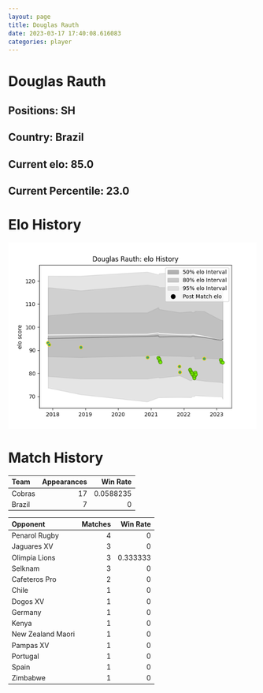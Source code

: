 ```yaml
---  
layout: page  
title: Douglas Rauth  
date: 2023-03-17 17:40:08.616083  
categories: player  
---
```

# Douglas Rauth

## Positions: SH

## Country: Brazil

## Current elo: 85.0

## Current Percentile: 23.0

# Elo History


![elo history](history_DouglasRauth.png)
# Match History


| Team   |   Appearances |   Win Rate |
|:-------|--------------:|-----------:|
| Cobras |            17 |  0.0588235 |
| Brazil |             7 |  0         |

| Opponent          |   Matches |   Win Rate |
|:------------------|----------:|-----------:|
| Penarol Rugby     |         4 |   0        |
| Jaguares XV       |         3 |   0        |
| Olimpia Lions     |         3 |   0.333333 |
| Selknam           |         3 |   0        |
| Cafeteros Pro     |         2 |   0        |
| Chile             |         1 |   0        |
| Dogos XV          |         1 |   0        |
| Germany           |         1 |   0        |
| Kenya             |         1 |   0        |
| New Zealand Maori |         1 |   0        |
| Pampas XV         |         1 |   0        |
| Portugal          |         1 |   0        |
| Spain             |         1 |   0        |
| Zimbabwe          |         1 |   0        |